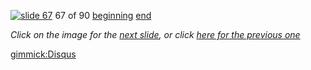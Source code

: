 [![slide 67](https://dl.dropboxusercontent.com/u/2977490/presentations/cookbook/img67.jpg)](68.md)
67 of 90
[beginning](01.md)
[end](89.md)

_Click on the image for the [next slide](68.md), or click [here for the previous one](66.md)_

[gimmick:Disqus](theodox-github)